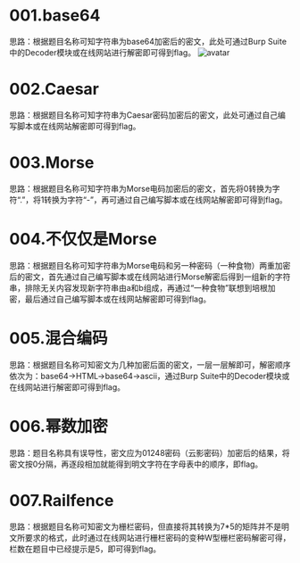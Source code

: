 # 001.base64
思路：根据题目名称可知字符串为base64加密后的密文，此处可通过Burp Suite中的Decoder模块或在线网站进行解密即可得到flag。
![avatar](https://github.com/2hub0/CTF-notes/blob/master/%E6%94%BB%E9%98%B2%E4%B8%96%E7%95%8C/CRYPTO/pictures/001-1.png)

# 002.Caesar
思路：根据题目名称可知字符串为Caesar密码加密后的密文，此处可通过自己编写脚本或在线网站解密即可得到flag。

# 003.Morse
思路：根据题目名称可知字符串为Morse电码加密后的密文，首先将0转换为字符“.”，将1转换为字符“-”，再可通过自己编写脚本或在线网站解密即可得到flag。

# 004.不仅仅是Morse
思路：根据题目名称可知字符串为Morse电码和另一种密码（一种食物）两重加密后的密文，首先通过自己编写脚本或在线网站进行Morse解密后得到一组新的字符串，排除无关内容发现新字符串由a和b组成，再通过“一种食物”联想到培根加密，最后通过自己编写脚本或在线网站解密即可得到flag。

# 005.混合编码
思路：根据题目名称可知密文为几种加密后面的密文，一层一层解即可，解密顺序依次为：base64->HTML->base64->ascii，通过Burp Suite中的Decoder模块或在线网站进行解密即可得到flag。

# 006.幂数加密
思路：题目名称具有误导性，密文应为01248密码（云影密码）加密后的结果，将密文按0分隔，再逐段相加就能得到明文字符在字母表中的顺序，即flag。

# 007.Railfence
思路：根据题目名称可知密文为栅栏密码，但直接将其转换为7\*5的矩阵并不是明文所要求的格式，此时通过在线网站进行栅栏密码的变种W型栅栏密码解密可得，栏数在题目中已经提示是5，即可得到flag。
